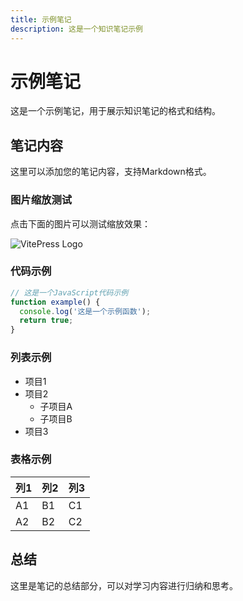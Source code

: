 ```yaml
---
title: 示例笔记
description: 这是一个知识笔记示例
---
```


# 示例笔记

这是一个示例笔记，用于展示知识笔记的格式和结构。

## 笔记内容

这里可以添加您的笔记内容，支持Markdown格式。

### 图片缩放测试

点击下面的图片可以测试缩放效果：

![VitePress Logo](https://vitepress.dev/vitepress-logo-large.webp)

### 代码示例

```javascript
// 这是一个JavaScript代码示例
function example() {
  console.log('这是一个示例函数');
  return true;
}
```

### 列表示例

- 项目1
- 项目2
  - 子项目A
  - 子项目B
- 项目3

### 表格示例

| 列1 | 列2 | 列3 |
|-----|-----|-----|
| A1  | B1  | C1  |
| A2  | B2  | C2  |

## 总结

这里是笔记的总结部分，可以对学习内容进行归纳和思考。 
